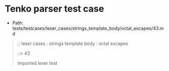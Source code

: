# Tenko parser test case

- Path: tests/testcases/lexer_cases/strings_template_body/octal_escapes/43.md

> :: lexer cases : strings template body : octal escapes
>
> ::> 43
>
> Imported lexer test
>
> <template body> ZeroToThreeOctalDigit [lookahead @{x2209}@ OctalDigit] (end of string)

## Input

`````js
`${"-->"}\32${"<--"}`
`````

## Output

_Note: the whole output block is auto-generated. Manual changes will be overwritten!_

Below follow outputs in four parsing modes: sloppy mode, strict mode script goal, module goal, web compat mode (always sloppy).

Note that the output parts are auto-generated by the test runner to reflect actual result.

### Sloppy mode

Parsed with script goal and as if the code did not start with strict mode header.

`````
throws: Parser error!
  Template contained an illegal escape, these are only allowed in _tagged_ templates in >=ES2018

`${"-->"}\32${"<--"}`
        ^------- error
`````

### Strict mode

Parsed with script goal but as if it was starting with `"use strict"` at the top.

_Output same as sloppy mode._

### Module goal

Parsed with the module goal.

_Output same as sloppy mode._

### Web compat mode

Parsed in sloppy script mode but with the web compat flag enabled.

_Output same as sloppy mode._
